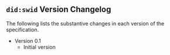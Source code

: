 ## `did:swid` Version Changelog

The following lists the substantive changes in each version of the specification.

- Version 0.1
  - Initial version
